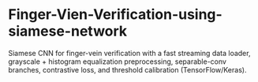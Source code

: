 # Finger-Vien-Verification-using-siamese-network
Siamese CNN for finger-vein verification with a fast streaming data loader, grayscale + histogram equalization preprocessing, separable-conv branches, contrastive loss, and threshold calibration (TensorFlow/Keras).
